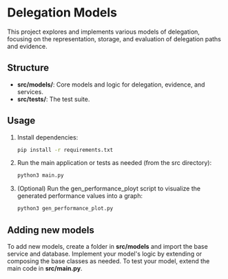 # Delegation Models

This project explores and implements various models of delegation, focusing on the representation, storage, and evaluation of delegation paths and evidence.

## Structure

- **src/models/**: Core models and logic for delegation, evidence, and services.
- **src/tests/**: The test suite.

## Usage

1. Install dependencies:

   ```bash
   pip install -r requirements.txt
   ```

2. Run the main application or tests as needed (from the src directory):

   ```bash
   python3 main.py
   ```

3. (Optional) Run the gen_performance_ployt script to visualize the generated performance values into a graph:

   ```bash
   python3 gen_performance_plot.py
   ```

## Adding new models

To add new models, create a folder in **src/models** and import the base service and database. Implement your model's logic by extending or composing the base classes as needed. To test your model, extend the main code in **src/main.py**.
